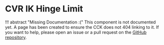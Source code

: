 # CVR IK Hinge Limit <div class="whitelisted" data-list="P"></div>

!!! abstract "Missing Documentation :("
    This component is not documented yet. A page has been created to ensure the CCK does not 404 linking to it.
    If you want to help, please open an issue or a pull request on the [GitHub repository](https://github.com/ChilloutVR-Team/docs).
